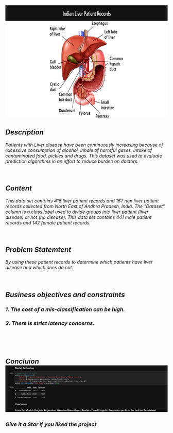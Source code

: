 <div align="center"> <img src="Screenshots/main.png" width=700" height="350"> </center> </div>
<i>
<h2><i>Description </i></h2>
<p> Patients with Liver disease have been continuously increasing because of excessive consumption of alcohol, inhale of harmful gases, intake of contaminated food, pickles and drugs. This dataset was used to evaluate prediction algorithms in an effort to reduce burden on doctors.

<br>
<br>
<br>

  <h2> Content </h2>

<p> This data set contains 416 liver patient records and 167 non liver patient records collected from North East of Andhra Pradesh, India. The "Dataset" column is a class label used to divide groups into liver patient (liver disease) or not (no disease). This data set contains 441 male patient records and 142 female patient records.
<br> <br> <br>
  
   <h2>Problem Statemtent </h2>

<p>By using these patient records to determine which patients have liver disease and which ones do not.
<br> <br> <br>


  
<h2>Business objectives and constraints </h2>
<h3>1. The cost of a mis-classification can be high. </h3>
<h3>2. There is strict latency concerns. </h3>


<br> <br> <br>
  

<h2>Concluion
  <div align="center"> <img src="Screenshots/Screenshot (1).png"> </center> </div>




### Give It a Star if you liked the project 
